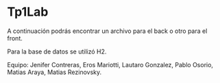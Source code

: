 # Tp1Lab

A continuación podrás encontrar un archivo para el back o otro para el front. 

Para la base de datos se utilizó H2. 

Equipo: Jenifer Contreras, Eros Mariotti, Lautaro Gonzalez, Pablo Osorio, Matias Araya, Matias Rezinovsky.
